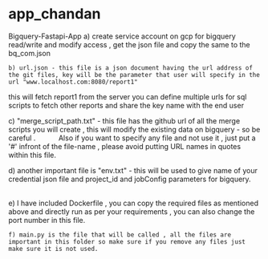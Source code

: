 # app_chandan
Bigquery-Fastapi-App
    a) create service account on gcp for bigquery read/write and modify access , get the json file and copy the same to the bq_com.json
    
    
    b) url.json - this file is a json document having the url address of the git files, key will be the parameter that user will specify in the url "www.localhost.com:8080/report1" 
this will fetch report1 from the server
you can define multiple urls for sql scripts to fetch other reports and share the key name with the end user 
   
   
   c) "merge_script_path.txt"  - this file has the github url of all the merge scripts you will create , this will modify the existing data on bigquery - so be careful .
      Also if you want to specify any file and not use it , just put a '#' infront of the file-name , please avoid putting URL names in quotes within this file.
   
   
   d) another important file is "env.txt" - this will be used to give name of your credential json file and project_id  and jobConfig parameters for bigquery. 
   
   
   e) I have included Dockerfile , you can copy the required files as mentioned above and directly run as per your requirements , you can also change the port number in this file. 
    
    
    f) main.py is the file that will be called , all the files are important in this folder so make sure if you remove any files just make sure it is not used.
